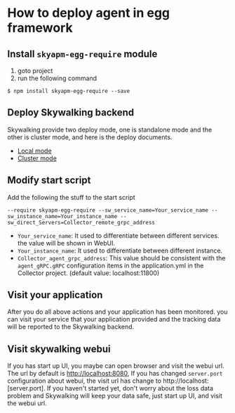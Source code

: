 # How to deploy agent in egg framework

## Install `skyapm-egg-require` module
1. goto project 
2. run the following command
```shell
$ npm install skyapm-egg-require --save
```

## Deploy Skywalking backend
Skywalking provide two deploy mode, one is standalone mode and the other is cluster mode, and here is the deploy documents.
* [Local mode](https://github.com/apache/incubator-skywalking/blob/master/docs/en/Deploy-backend-in-standalone-mode.md)
* [Cluster mode](https://github.com/apache/incubator-skywalking/blob/master/docs/en/Deploy-backend-in-cluster-mode.md)

## Modify start script
Add the following the stuff to the start script
```
--require skyapm-egg-require --sw_service_name=Your_service_name --sw_instance_name=Your_instance_name --sw_direct_Servers=Collector_remote_grpc_address
```

* `Your_service_name`: It used to differentiate between different services. the value will be shown in WebUI.
* `Your_instance_name`: It used to differentiate between different instance.
* `Collector_agent_grpc_address`: This value should be consistent with the `agent_gRPC.gRPC` configuration items in the application.yml in the Collector project. (default value: localhost:11800)


## Visit your application
After you do all above actions and your application has been monitored. you can visit your service that your application provided and the tracking data will be reported to the Skywalking backend.

## Visit skywalking webui
If you has start up UI, you maybe can open browser and visit the webui url. The url by default is [http://localhost:8080](http://localhost:8080), If you has changed `server.port` configuration about webui, the visit url has change to http://localhost:[server.port]. If you haven't started yet, don't worry about the loss data problem and Skywalking will keep your data safe, just start up UI, and visit the webui url.

